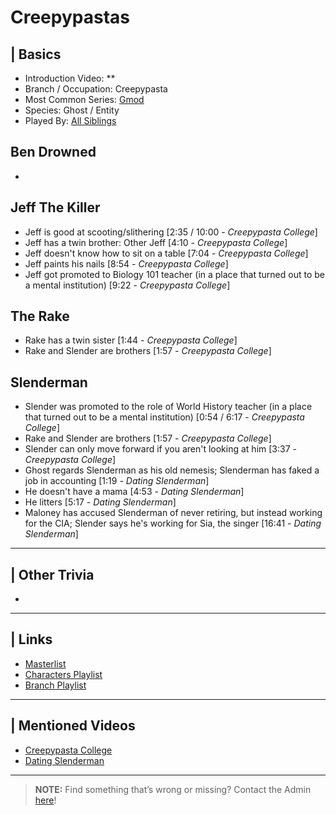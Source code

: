 # Creepypastas  


## | Basics  
- Introduction Video: **  
- Branch / Occupation: Creepypasta  
- Most Common Series: [Gmod](6.Series/Gmod.html)  
- Species: Ghost / Entity  
- Played By: [All Siblings](./chapter_3.html)  


## Ben Drowned
- 

## Jeff The Killer
- Jeff is good at scooting/slithering \[2:35 / 10:00 - *Creepypasta College*]
- Jeff has a twin brother: Other Jeff \[4:10 - *Creepypasta College*]
- Jeff doesn't know how to sit on a table \[7:04 - *Creepypasta College*]
- Jeff paints his nails \[8:54 - *Creepypasta College*]
- Jeff got promoted to Biology 101 teacher \(in a place that turned out to be a mental institution) \[9:22 - *Creepypasta College*]

## The Rake
- Rake has a twin sister \[1:44 - *Creepypasta College*]
- Rake and Slender are brothers \[1:57 - *Creepypasta College*]

## Slenderman
- Slender was promoted to the role of World History teacher \(in a place that turned out to be a mental institution) \[0:54 / 6:17 - *Creepypasta College*]
- Rake and Slender are brothers \[1:57 - *Creepypasta College*]
- Slender can only move forward if you aren't looking at him \[3:37 - *Creepypasta College*]
- Ghost regards Slenderman as his old nemesis; Slenderman has faked a job in accounting \[1:19 - *Dating Slenderman*]
- He doesn't have a mama \[4:53 - *Dating Slenderman*]
- He litters \[5:17 - *Dating Slenderman*]
- Maloney has accused Slenderman of never retiring, but instead working for the CIA; Slender says he's working for Sia, the singer \[16:41 - *Dating Slenderman*]

----

## | Other Trivia  
-   

----

## | Links  
- [Masterlist]()  
- [Characters Playlist]()  
- [Branch Playlist]()  

----

## | Mentioned Videos
- [Creepypasta College](https://youtu.be/TyTM5NU8jKY)
- [Dating Slenderman](https://youtu.be/iKCA4r6euXM)

----

> **NOTE:** Find something that’s wrong or missing? Contact the Admin [here](../chapter_2.html)!